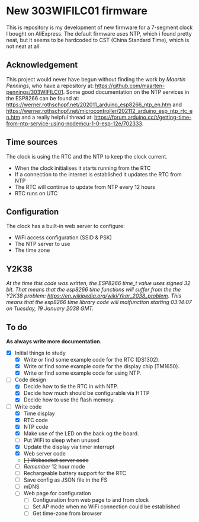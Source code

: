 # New 303WIFILC01 firmware

This is repository is my development of new firmware for a 7-segment clock I
bought on AliExpress. The default firmware uses NTP, which i found pretty neat,
but it seems to be hardcoded to CST (China Standard Time), which is not neat at
all.

## Acknowledgement

This project would never have begun without finding the work by
*Maartin Pennings*, who have a repository at: 
<https://github.com/maarten-pennings/303WIFILC01>.
Some good documentation on the NTP services in the ESP8266 can be found at:
<https://werner.rothschopf.net/202011_arduino_esp8266_ntp_en.htm> and
<https://werner.rothschopf.net/microcontroller/202112_arduino_esp_ntp_rtc_en.htm>
and a really helpful thread at:
<https://forum.arduino.cc/t/getting-time-from-ntp-service-using-nodemcu-1-0-esp-12e/702333>.

## Time sources

The clock is using the RTC and the NTP to keep the clock current.

  - When the clock initialises it starts running from the RTC
  - If a connection to the internet is established it updates the RTC from NTP
  - The RTC will continue to update from NTP every 12 hours
  - RTC runs on UTC

## Configuration

The clock has a built-in web server to configure:

  - WiFi access configuration (SSID & PSK)
  - The NTP server to use
  - The time zone

## Y2K38

*At the time this code was written, the ESP8266 time_t value uses signed 32 bit.*
*That means that the esp8266 time functions will suffer from the the Y2K38*
*problem: <https://en.wikipedia.org/wiki/Year_2038_problem>.*
*This means that the esp8266 time library code will malfunction starting*
*03:14:07 on Tuesday, 19 January 2038 GMT.*

## To do

**As always write more documentation.**

  - [x] Initial things to study
    - [x] Write or find some example code for the RTC (DS1302).
    - [x] Write or find some example code for the display chip (TM1650).
    - [x] Write or find some example code for using NTP.
  - [ ] Code design
    - [x] Decide how to tie the RTC in with NTP.
    - [x] Decide how much should be configurable via HTTP
    - [x] Decide how to use the flash memory.
  - [ ] Write code
    - [x] Time display
    - [x] RTC code
    - [x] NTP code
    - [x] Make use of the LED on the back og the board.
    - [ ] Put WiFi to sleep when unused
    - [x] Update the display via timer interrupt
    - [x] Web server code
    - ~~[ ] Websocket server code~~
    - [ ] *Remember* 12 hour mode
    - [ ] Rechargeable battery support for the RTC
    - [ ] Save config as JSON file in the FS
    - [ ] mDNS
    - [ ] Web page for configuration
      - [ ] Configuration from web page to and from clock
      - [ ] Set AP mode when no WiFi connection could be established
      - [ ] Get time-zone from browser